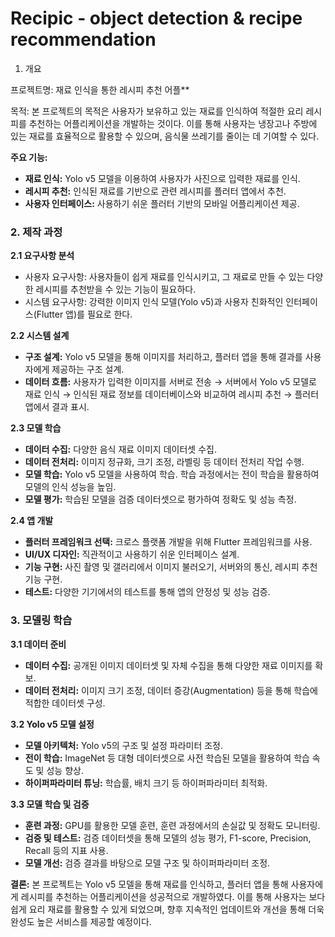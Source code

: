 # Recipic - object detection & recipe recommendation

1. 개요

프로젝트명: 재료 인식을 통한 레시피 추천 어플**

목적:
본 프로젝트의 목적은 사용자가 보유하고 있는 재료를 인식하여 적절한 요리 레시피를 추천하는 어플리케이션을 개발하는 것이다. 이를 통해 사용자는 냉장고나 주방에 있는 재료를 효율적으로 활용할 수 있으며, 음식물 쓰레기를 줄이는 데 기여할 수 있다.

**주요 기능:**
- **재료 인식:** Yolo v5 모델을 이용하여 사용자가 사진으로 입력한 재료를 인식.
- **레시피 추천:** 인식된 재료를 기반으로 관련 레시피를 플러터 앱에서 추천.
- **사용자 인터페이스:** 사용하기 쉬운 플러터 기반의 모바일 어플리케이션 제공.

### 2. 제작 과정

**2.1 요구사항 분석**
- 사용자 요구사항: 사용자들이 쉽게 재료를 인식시키고, 그 재료로 만들 수 있는 다양한 레시피를 추천받을 수 있는 기능이 필요하다.
- 시스템 요구사항: 강력한 이미지 인식 모델(Yolo v5)과 사용자 친화적인 인터페이스(Flutter 앱)를 필요로 한다.

**2.2 시스템 설계**
- **구조 설계:** Yolo v5 모델을 통해 이미지를 처리하고, 플러터 앱을 통해 결과를 사용자에게 제공하는 구조 설계.
- **데이터 흐름:** 사용자가 입력한 이미지를 서버로 전송 → 서버에서 Yolo v5 모델로 재료 인식 → 인식된 재료 정보를 데이터베이스와 비교하여 레시피 추천 → 플러터 앱에서 결과 표시.

**2.3 모델 학습**
- **데이터 수집:** 다양한 음식 재료 이미지 데이터셋 수집.
- **데이터 전처리:** 이미지 정규화, 크기 조정, 라벨링 등 데이터 전처리 작업 수행.
- **모델 학습:** Yolo v5 모델을 사용하여 학습. 학습 과정에서는 전이 학습을 활용하여 모델의 인식 성능을 높임.
- **모델 평가:** 학습된 모델을 검증 데이터셋으로 평가하여 정확도 및 성능 측정.

**2.4 앱 개발**
- **플러터 프레임워크 선택:** 크로스 플랫폼 개발을 위해 Flutter 프레임워크를 사용.
- **UI/UX 디자인:** 직관적이고 사용하기 쉬운 인터페이스 설계.
- **기능 구현:** 사진 촬영 및 갤러리에서 이미지 불러오기, 서버와의 통신, 레시피 추천 기능 구현.
- **테스트:** 다양한 기기에서의 테스트를 통해 앱의 안정성 및 성능 검증.



### 3. 모델링 학습

**3.1 데이터 준비**
- **데이터 수집:** 공개된 이미지 데이터셋 및 자체 수집을 통해 다양한 재료 이미지를 확보.
- **데이터 전처리:** 이미지 크기 조정, 데이터 증강(Augmentation) 등을 통해 학습에 적합한 데이터셋 구성.

**3.2 Yolo v5 모델 설정**
- **모델 아키텍처:** Yolo v5의 구조 및 설정 파라미터 조정.
- **전이 학습:** ImageNet 등 대형 데이터셋으로 사전 학습된 모델을 활용하여 학습 속도 및 성능 향상.
- **하이퍼파라미터 튜닝:** 학습률, 배치 크기 등 하이퍼파라미터 최적화.

**3.3 모델 학습 및 검증**
- **훈련 과정:** GPU를 활용한 모델 훈련, 훈련 과정에서의 손실값 및 정확도 모니터링.
- **검증 및 테스트:** 검증 데이터셋을 통해 모델의 성능 평가, F1-score, Precision, Recall 등의 지표 사용.
- **모델 개선:** 검증 결과를 바탕으로 모델 구조 및 하이퍼파라미터 조정.


**결론:**
본 프로젝트는 Yolo v5 모델을 통해 재료를 인식하고, 플러터 앱을 통해 사용자에게 레시피를 추천하는 어플리케이션을 성공적으로 개발하였다. 이를 통해 사용자는 보다 쉽게 요리 재료를 활용할 수 있게 되었으며, 향후 지속적인 업데이트와 개선을 통해 더욱 완성도 높은 서비스를 제공할 예정이다.
